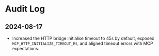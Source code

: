 # Audit Log

## 2024-08-17
- Increased the HTTP bridge initialise timeout to 45s by default, exposed `MCP_HTTP_INITIALIZE_TIMEOUT_MS`, and aligned timeout errors with MCP expectations.
